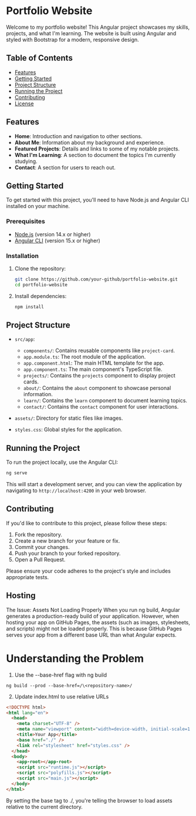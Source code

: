 # Portfolio Website

Welcome to my portfolio website! This Angular project showcases my skills, projects, and what I'm learning. The website is built using Angular and styled with Bootstrap for a modern, responsive design.

## Table of Contents

- [Features](#features)
- [Getting Started](#getting-started)
- [Project Structure](#project-structure)
- [Running the Project](#running-the-project)
- [Contributing](#contributing)
- [License](#license)

## Features

- **Home**: Introduction and navigation to other sections.
- **About Me**: Information about my background and experience.
- **Featured Projects**: Details and links to some of my notable projects.
- **What I'm Learning**: A section to document the topics I'm currently studying.
- **Contact**: A section for users to reach out.

## Getting Started

To get started with this project, you'll need to have Node.js and Angular CLI installed on your machine.

### Prerequisites

- [Node.js](https://nodejs.org/) (version 14.x or higher)
- [Angular CLI](https://cli.angular.io/) (version 15.x or higher)

### Installation

1. Clone the repository:

   ```bash
   git clone https://github.com/your-github/portfolio-website.git
   cd portfolio-website
   ```

2. Install dependencies:

   ```bash
   npm install
   ```

## Project Structure

- `src/app`:

  - `components/`: Contains reusable components like `project-card`.
  - `app.module.ts`: The root module of the application.
  - `app.component.html`: The main HTML template for the app.
  - `app.component.ts`: The main component's TypeScript file.
  - `projects/`: Contains the `projects` component to display project cards.
  - `about/`: Contains the `about` component to showcase personal information.
  - `learn/`: Contains the `learn` component to document learning topics.
  - `contact/`: Contains the `contact` component for user interactions.

- `assets/`: Directory for static files like images.

- `styles.css`: Global styles for the application.

## Running the Project

To run the project locally, use the Angular CLI:

```bash
ng serve
```

This will start a development server, and you can view the application by navigating to `http://localhost:4200` in your web browser.

## Contributing

If you'd like to contribute to this project, please follow these steps:

1. Fork the repository.
2. Create a new branch for your feature or fix.
3. Commit your changes.
4. Push your branch to your forked repository.
5. Open a Pull Request.

Please ensure your code adheres to the project's style and includes appropriate tests.

## Hosting

The Issue: Assets Not Loading Properly
When you run ng build, Angular generates a production-ready build of your application. However, when hosting your app on GitHub Pages, the assets (such as images, stylesheets, and scripts) might not be loaded properly. This is because GitHub Pages serves your app from a different base URL than what Angular expects.

# Understanding the Problem

1. Use the --base-href flag with ng build

```shell
ng build --prod --base-href=/\<repository-name>/
```

2. Update index.html to use relative URLs

```html
<!DOCTYPE html>
<html lang="en">
  <head>
    <meta charset="UTF-8" />
    <meta name="viewport" content="width=device-width, initial-scale=1.0" />
    <title>Your App</title>
    <base href="./" />
    <link rel="stylesheet" href="styles.css" />
  </head>
  <body>
    <app-root></app-root>
    <script src="runtime.js"></script>
    <script src="polyfills.js"></script>
    <script src="main.js"></script>
  </body>
</html>
```

By setting the base tag to ./, you're telling the browser to load assets relative to the current directory.
